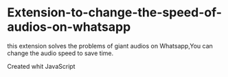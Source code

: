 # Extension-to-change-the-speed-of-audios-on-whatsapp

this extension solves the problems of giant audios on Whatsapp,You can change the audio speed to save time.

Created whit JavaScript
